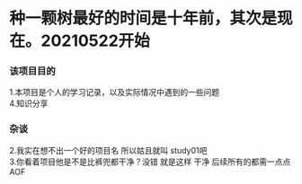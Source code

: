 # 种一颗树最好的时间是十年前，其次是现在。20210522开始

### 该项目目的
1.本项目是个人的学习记录，以及实际情况中遇到的一些问题 </br>
4.知识分享

### 杂谈
2.我实在想不出一个好的项目名 所以姑且就叫 study01吧 </br>
3.你看着项目他是不是比裤兜都干净？没错 就是这样 干净 后续所有的都需一点点 AOF </br>
